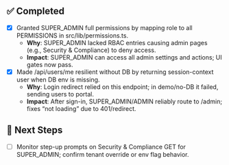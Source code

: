 ## ✅ Completed
- [x] Granted SUPER_ADMIN full permissions by mapping role to all PERMISSIONS in src/lib/permissions.ts.
  - **Why**: SUPER_ADMIN lacked RBAC entries causing admin pages (e.g., Security & Compliance) to deny access.
  - **Impact**: SUPER_ADMIN can access all admin settings and actions; UI gates now pass.
- [x] Made /api/users/me resilient without DB by returning session-context user when DB env is missing.
  - **Why**: Login redirect relied on this endpoint; in demo/no-DB it failed, sending users to portal.
  - **Impact**: After sign-in, SUPER_ADMIN/ADMIN reliably route to /admin; fixes “not loading” due to 401/redirect.

## 🔧 Next Steps
- [ ] Monitor step-up prompts on Security & Compliance GET for SUPER_ADMIN; confirm tenant override or env flag behavior.
